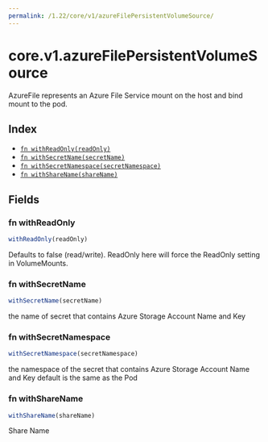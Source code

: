 ```yaml
---
permalink: /1.22/core/v1/azureFilePersistentVolumeSource/
---
```


# core.v1.azureFilePersistentVolumeSource

AzureFile represents an Azure File Service mount on the host and bind mount to the pod.

## Index

* [`fn withReadOnly(readOnly)`](#fn-withreadonly)
* [`fn withSecretName(secretName)`](#fn-withsecretname)
* [`fn withSecretNamespace(secretNamespace)`](#fn-withsecretnamespace)
* [`fn withShareName(shareName)`](#fn-withsharename)

## Fields

### fn withReadOnly

```ts
withReadOnly(readOnly)
```

Defaults to false (read/write). ReadOnly here will force the ReadOnly setting in VolumeMounts.

### fn withSecretName

```ts
withSecretName(secretName)
```

the name of secret that contains Azure Storage Account Name and Key

### fn withSecretNamespace

```ts
withSecretNamespace(secretNamespace)
```

the namespace of the secret that contains Azure Storage Account Name and Key default is the same as the Pod

### fn withShareName

```ts
withShareName(shareName)
```

Share Name